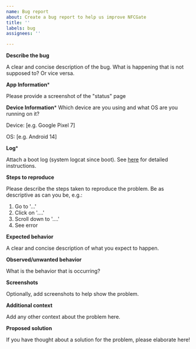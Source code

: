 ```yaml
---
name: Bug report
about: Create a bug report to help us improve NFCGate
title: ''
labels: bug
assignees: ''

---
```


**Describe the bug**

A clear and concise description of the bug. What is happening that is not supposed to? Or vice versa.

**App Information***

Please provide a screenshot of the "status" page

**Device Information*** Which device are you using and what OS are you running on it?

Device: [e.g. Google Pixel 7]

OS: [e.g. Android 14]

**Log***

Attach a boot log (system logcat since boot).
See [here](https://www.xda-developers.com/how-to-take-logs-android/#system-logs) for detailed
instructions.

**Steps to reproduce**

Please describe the steps taken to reproduce the problem.
Be as descriptive as can you be, e.g.:

1. Go to '...'
2. Click on '....'
3. Scroll down to '....'
4. See error

**Expected behavior**

A clear and concise description of what you expect to happen.

**Observed/unwanted behavior**

What is the behavior that is occurring?

**Screenshots**

Optionally, add screenshots to help show the problem.

**Additional context**

Add any other context about the problem here.

**Proposed solution**

If you have thought about a solution for the problem, please elaborate here!
